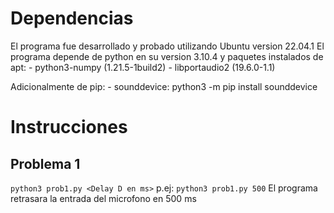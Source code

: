 # Dependencias
El programa fue desarrollado y probado utilizando Ubuntu version 22.04.1 
El programa depende de python en su version 3.10.4 y paquetes instalados de apt:
    - python3-numpy (1.21.5-1build2)
    - libportaudio2 (19.6.0-1.1)

Adicionalmente de pip:
    - sounddevice: python3 -m pip install sounddevice


# Instrucciones

## Problema 1
`python3 prob1.py <Delay D en ms>` p.ej: `python3 prob1.py 500` 
El programa retrasara la entrada del microfono en 500 ms